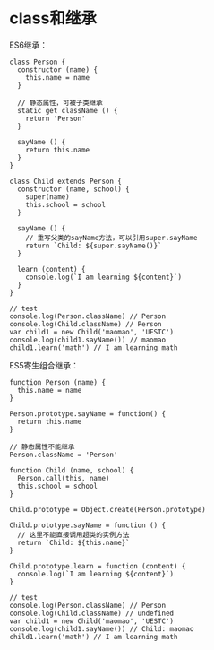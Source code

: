 # class和继承

ES6继承：

    class Person {
      constructor (name) {
        this.name = name
      }

      // 静态属性，可被子类继承
      static get className () {
        return 'Person'
      }

      sayName () {
        return this.name
      }
    }

    class Child extends Person {
      constructor (name, school) {
        super(name)
        this.school = school
      }

      sayName () {
        // 重写父类的sayName方法，可以引用super.sayName
        return `Child: ${super.sayName()}`
      }

      learn (content) {
        console.log(`I am learning ${content}`)
      }
    }

    // test
    console.log(Person.className) // Person
    console.log(Child.className) // Person
    var child1 = new Child('maomao', 'UESTC')
    console.log(child1.sayName()) // maomao
    child1.learn('math') // I am learning math
    
    
ES5寄生组合继承：


    function Person (name) {
      this.name = name
    }

    Person.prototype.sayName = function() {
      return this.name
    }

    // 静态属性不能继承
    Person.className = 'Person'

    function Child (name, school) {
      Person.call(this, name)
      this.school = school
    }

    Child.prototype = Object.create(Person.prototype)

    Child.prototype.sayName = function () {
      // 这里不能直接调用超类的实例方法
      return `Child: ${this.name}`
    }

    Child.prototype.learn = function (content) {
      console.log(`I am learning ${content}`)
    }

    // test
    console.log(Person.className) // Person
    console.log(Child.className) // undefined
    var child1 = new Child('maomao', 'UESTC')
    console.log(child1.sayName()) // Child: maomao
    child1.learn('math') // I am learning math